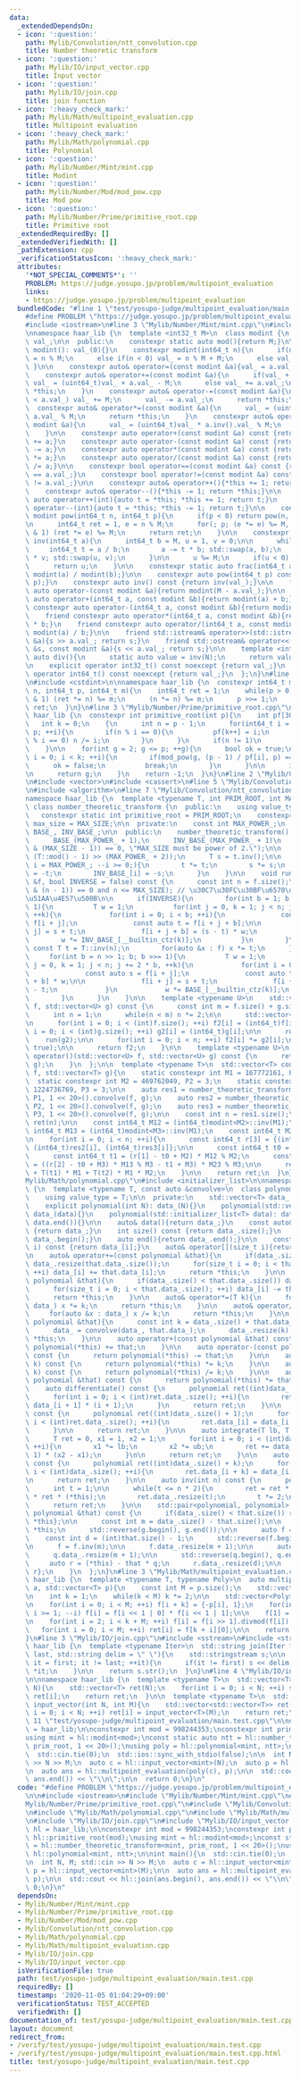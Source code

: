 ```yaml
---
data:
  _extendedDependsOn:
  - icon: ':question:'
    path: Mylib/Convolution/ntt_convolution.cpp
    title: Number theoretic transform
  - icon: ':question:'
    path: Mylib/IO/input_vector.cpp
    title: Input vector
  - icon: ':question:'
    path: Mylib/IO/join.cpp
    title: join function
  - icon: ':heavy_check_mark:'
    path: Mylib/Math/multipoint_evaluation.cpp
    title: Multipoint evaluation
  - icon: ':heavy_check_mark:'
    path: Mylib/Math/polynomial.cpp
    title: Polynomial
  - icon: ':question:'
    path: Mylib/Number/Mint/mint.cpp
    title: Modint
  - icon: ':question:'
    path: Mylib/Number/Mod/mod_pow.cpp
    title: Mod pow
  - icon: ':question:'
    path: Mylib/Number/Prime/primitive_root.cpp
    title: Primitive root
  _extendedRequiredBy: []
  _extendedVerifiedWith: []
  _pathExtension: cpp
  _verificationStatusIcon: ':heavy_check_mark:'
  attributes:
    '*NOT_SPECIAL_COMMENTS*': ''
    PROBLEM: https://judge.yosupo.jp/problem/multipoint_evaluation
    links:
    - https://judge.yosupo.jp/problem/multipoint_evaluation
  bundledCode: "#line 1 \"test/yosupo-judge/multipoint_evaluation/main.test.cpp\"\n\
    #define PROBLEM \"https://judge.yosupo.jp/problem/multipoint_evaluation\"\n\n\
    #include <iostream>\n#line 3 \"Mylib/Number/Mint/mint.cpp\"\n#include <utility>\n\
    \nnamespace haar_lib {\n  template <int32_t M>\n  class modint {\n    uint32_t\
    \ val_;\n\n  public:\n    constexpr static auto mod(){return M;}\n\n    constexpr\
    \ modint(): val_(0){}\n    constexpr modint(int64_t n){\n      if(n >= M) val_\
    \ = n % M;\n      else if(n < 0) val_ = n % M + M;\n      else val_ = n;\n   \
    \ }\n\n    constexpr auto& operator=(const modint &a){val_ = a.val_; return *this;}\n\
    \    constexpr auto& operator+=(const modint &a){\n      if(val_ + a.val_ >= M)\
    \ val_ = (uint64_t)val_ + a.val_ - M;\n      else val_ += a.val_;\n      return\
    \ *this;\n    }\n    constexpr auto& operator-=(const modint &a){\n      if(val_\
    \ < a.val_) val_ += M;\n      val_ -= a.val_;\n      return *this;\n    }\n  \
    \  constexpr auto& operator*=(const modint &a){\n      val_ = (uint64_t)val_ *\
    \ a.val_ % M;\n      return *this;\n    }\n    constexpr auto& operator/=(const\
    \ modint &a){\n      val_ = (uint64_t)val_ * a.inv().val_ % M;\n      return *this;\n\
    \    }\n\n    constexpr auto operator+(const modint &a) const {return modint(*this)\
    \ += a;}\n    constexpr auto operator-(const modint &a) const {return modint(*this)\
    \ -= a;}\n    constexpr auto operator*(const modint &a) const {return modint(*this)\
    \ *= a;}\n    constexpr auto operator/(const modint &a) const {return modint(*this)\
    \ /= a;}\n\n    constexpr bool operator==(const modint &a) const {return val_\
    \ == a.val_;}\n    constexpr bool operator!=(const modint &a) const {return val_\
    \ != a.val_;}\n\n    constexpr auto& operator++(){*this += 1; return *this;}\n\
    \    constexpr auto& operator--(){*this -= 1; return *this;}\n\n    constexpr\
    \ auto operator++(int){auto t = *this; *this += 1; return t;}\n    constexpr auto\
    \ operator--(int){auto t = *this; *this -= 1; return t;}\n\n    constexpr static\
    \ modint pow(int64_t n, int64_t p){\n      if(p < 0) return pow(n, -p).inv();\n\
    \n      int64_t ret = 1, e = n % M;\n      for(; p; (e *= e) %= M, p >>= 1) if(p\
    \ & 1) (ret *= e) %= M;\n      return ret;\n    }\n\n    constexpr static modint\
    \ inv(int64_t a){\n      int64_t b = M, u = 1, v = 0;\n\n      while(b){\n   \
    \     int64_t t = a / b;\n        a -= t * b; std::swap(a, b);\n        u -= t\
    \ * v; std::swap(u, v);\n      }\n\n      u %= M;\n      if(u < 0) u += M;\n\n\
    \      return u;\n    }\n\n    constexpr static auto frac(int64_t a, int64_t b){return\
    \ modint(a) / modint(b);}\n\n    constexpr auto pow(int64_t p) const {return pow(val_,\
    \ p);}\n    constexpr auto inv() const {return inv(val_);}\n\n    friend constexpr\
    \ auto operator-(const modint &a){return modint(M - a.val_);}\n\n    friend constexpr\
    \ auto operator+(int64_t a, const modint &b){return modint(a) + b;}\n    friend\
    \ constexpr auto operator-(int64_t a, const modint &b){return modint(a) - b;}\n\
    \    friend constexpr auto operator*(int64_t a, const modint &b){return modint(a)\
    \ * b;}\n    friend constexpr auto operator/(int64_t a, const modint &b){return\
    \ modint(a) / b;}\n\n    friend std::istream& operator>>(std::istream &s, modint\
    \ &a){s >> a.val_; return s;}\n    friend std::ostream& operator<<(std::ostream\
    \ &s, const modint &a){s << a.val_; return s;}\n\n    template <int N>\n    static\
    \ auto div(){\n      static auto value = inv(N);\n      return value;\n    }\n\
    \n    explicit operator int32_t() const noexcept {return val_;}\n    explicit\
    \ operator int64_t() const noexcept {return val_;}\n  };\n}\n#line 2 \"Mylib/Number/Mod/mod_pow.cpp\"\
    \n#include <cstdint>\n\nnamespace haar_lib {\n  constexpr int64_t mod_pow(int64_t\
    \ n, int64_t p, int64_t m){\n    int64_t ret = 1;\n    while(p > 0){\n      if(p\
    \ & 1) (ret *= n) %= m;\n      (n *= n) %= m;\n      p >>= 1;\n    }\n    return\
    \ ret;\n  }\n}\n#line 3 \"Mylib/Number/Prime/primitive_root.cpp\"\n\nnamespace\
    \ haar_lib {\n  constexpr int primitive_root(int p){\n    int pf[30] = {};\n \
    \   int k = 0;\n    {\n      int n = p - 1;\n      for(int64_t i = 2; i * i <=\
    \ p; ++i){\n        if(n % i == 0){\n          pf[k++] = i;\n          while(n\
    \ % i == 0) n /= i;\n        }\n      }\n      if(n != 1)\n        pf[k++] = n;\n\
    \    }\n\n    for(int g = 2; g <= p; ++g){\n      bool ok = true;\n      for(int\
    \ i = 0; i < k; ++i){\n        if(mod_pow(g, (p - 1) / pf[i], p) == 1){\n    \
    \      ok = false;\n          break;\n        }\n      }\n\n      if(not ok) continue;\n\
    \n      return g;\n    }\n    return -1;\n  }\n}\n#line 2 \"Mylib/Convolution/ntt_convolution.cpp\"\
    \n#include <vector>\n#include <cassert>\n#line 5 \"Mylib/Convolution/ntt_convolution.cpp\"\
    \n#include <algorithm>\n#line 7 \"Mylib/Convolution/ntt_convolution.cpp\"\n\n\
    namespace haar_lib {\n  template <typename T, int PRIM_ROOT, int MAX_SIZE>\n \
    \ class number_theoretic_transform {\n  public:\n    using value_type = T;\n \
    \   constexpr static int primitive_root = PRIM_ROOT;\n    constexpr static int\
    \ max_size = MAX_SIZE;\n\n  private:\n    const int MAX_POWER_;\n    std::vector<T>\
    \ BASE_, INV_BASE_;\n\n  public:\n    number_theoretic_transform():\n      MAX_POWER_(__builtin_ctz(MAX_SIZE)),\n\
    \      BASE_(MAX_POWER_ + 1),\n      INV_BASE_(MAX_POWER_ + 1)\n    {\n      static_assert((MAX_SIZE\
    \ & (MAX_SIZE - 1)) == 0, \"MAX_SIZE must be power of 2.\");\n\n      T t = T::pow(PRIM_ROOT,\
    \ (T::mod() - 1) >> (MAX_POWER_ + 2));\n      T s = t.inv();\n\n      for(int\
    \ i = MAX_POWER_; --i >= 0;){\n        t *= t;\n        s *= s;\n        BASE_[i]\
    \ = -t;\n        INV_BASE_[i] = -s;\n      }\n    }\n\n    void run(std::vector<T>\
    \ &f, bool INVERSE = false) const {\n      const int n = f.size();\n      assert((n\
    \ & (n - 1)) == 0 and n <= MAX_SIZE); // \u30C7\u30FC\u30BF\u6570\u306F2\u306E\
    \u51AA\u4E57\u500B\n\n      if(INVERSE){\n        for(int b = 1; b < n; b <<=\
    \ 1){\n          T w = 1;\n          for(int j = 0, k = 1; j < n; j += 2 * b,\
    \ ++k){\n            for(int i = 0; i < b; ++i){\n              const auto s =\
    \ f[i + j];\n              const auto t = f[i + j + b];\n\n              f[i +\
    \ j] = s + t;\n              f[i + j + b] = (s - t) * w;\n            }\n    \
    \        w *= INV_BASE_[__builtin_ctz(k)];\n          }\n        }\n\n       \
    \ const T t = T::inv(n);\n        for(auto &x : f) x *= t;\n      }else{\n   \
    \     for(int b = n >> 1; b; b >>= 1){\n          T w = 1;\n          for(int\
    \ j = 0, k = 1; j < n; j += 2 * b, ++k){\n            for(int i = 0; i < b; ++i){\n\
    \              const auto s = f[i + j];\n              const auto t = f[i + j\
    \ + b] * w;\n\n              f[i + j] = s + t;\n              f[i + j + b] = s\
    \ - t;\n            }\n            w *= BASE_[__builtin_ctz(k)];\n          }\n\
    \        }\n      }\n    }\n\n    template <typename U>\n    std::vector<T> convolve(std::vector<U>\
    \ f, std::vector<U> g) const {\n      const int m = f.size() + g.size() - 1;\n\
    \      int n = 1;\n      while(n < m) n *= 2;\n\n      std::vector<T> f2(n), g2(n);\n\
    \n      for(int i = 0; i < (int)f.size(); ++i) f2[i] = (int64_t)f[i];\n      for(int\
    \ i = 0; i < (int)g.size(); ++i) g2[i] = (int64_t)g[i];\n\n      run(f2);\n  \
    \    run(g2);\n\n      for(int i = 0; i < n; ++i) f2[i] *= g2[i];\n      run(f2,\
    \ true);\n\n      return f2;\n    }\n\n    template <typename U>\n    std::vector<T>\
    \ operator()(std::vector<U> f, std::vector<U> g) const {\n      return convolve(f,\
    \ g);\n    }\n  };\n\n  template <typename T>\n  std::vector<T> convolve_general_mod(std::vector<T>\
    \ f, std::vector<T> g){\n    static constexpr int M1 = 167772161, P1 = 3;\n  \
    \  static constexpr int M2 = 469762049, P2 = 3;\n    static constexpr int M3 =\
    \ 1224736769, P3 = 3;\n\n    auto res1 = number_theoretic_transform<modint<M1>,\
    \ P1, 1 << 20>().convolve(f, g);\n    auto res2 = number_theoretic_transform<modint<M2>,\
    \ P2, 1 << 20>().convolve(f, g);\n    auto res3 = number_theoretic_transform<modint<M3>,\
    \ P3, 1 << 20>().convolve(f, g);\n\n    const int n = res1.size();\n\n    std::vector<T>\
    \ ret(n);\n\n    const int64_t M12 = (int64_t)modint<M2>::inv(M1);\n    const\
    \ int64_t M13 = (int64_t)modint<M3>::inv(M1);\n    const int64_t M23 = (int64_t)modint<M3>::inv(M2);\n\
    \n    for(int i = 0; i < n; ++i){\n      const int64_t r[3] = {(int64_t)res1[i],\
    \ (int64_t)res2[i], (int64_t)res3[i]};\n\n      const int64_t t0 = r[0] % M1;\n\
    \      const int64_t t1 = (r[1] - t0 + M2) * M12 % M2;\n      const int64_t t2\
    \ = ((r[2] - t0 + M3) * M13 % M3 - t1 + M3) * M23 % M3;\n\n      ret[i] = T(t0)\
    \ + T(t1) * M1 + T(t2) * M1 * M2;\n    }\n\n    return ret;\n  }\n}\n#line 3 \"\
    Mylib/Math/polynomial.cpp\"\n#include <initializer_list>\n\nnamespace haar_lib\
    \ {\n  template <typename T, const auto &convolve>\n  class polynomial {\n  public:\n\
    \    using value_type = T;\n\n  private:\n    std::vector<T> data_;\n\n  public:\n\
    \    explicit polynomial(int N): data_(N){}\n    polynomial(std::vector<T> data):\
    \ data_(data){}\n    polynomial(std::initializer_list<T> data): data_(data.begin(),\
    \ data.end()){}\n\n    auto& data(){return data_;}\n    const auto& data() const\
    \ {return data_;}\n    int size() const {return data_.size();}\n    auto begin(){return\
    \ data_.begin();}\n    auto end(){return data_.end();}\n\n    const auto& operator[](size_t\
    \ i) const {return data_[i];}\n    auto& operator[](size_t i){return data_[i];}\n\
    \n    auto& operator+=(const polynomial &that){\n      if(data_.size() < that.data_.size())\
    \ data_.resize(that.data_.size());\n      for(size_t i = 0; i < that.data_.size();\
    \ ++i) data_[i] += that.data_[i];\n      return *this;\n    }\n\n    auto& operator-=(const\
    \ polynomial &that){\n      if(data_.size() < that.data_.size()) data_.resize(that.data_.size());\n\
    \      for(size_t i = 0; i < that.data_.size(); ++i) data_[i] -= that.data_[i];\n\
    \      return *this;\n    }\n\n    auto& operator*=(T k){\n      for(auto &x :\
    \ data_) x *= k;\n      return *this;\n    }\n\n    auto& operator/=(T k){\n \
    \     for(auto &x : data_) x /= k;\n      return *this;\n    }\n\n    auto& operator*=(const\
    \ polynomial &that){\n      const int k = data_.size() + that.data_.size() - 1;\n\
    \      data_ = convolve(data_, that.data_);\n      data_.resize(k);\n      return\
    \ *this;\n    }\n\n    auto operator+(const polynomial &that) const {\n      return\
    \ polynomial(*this) += that;\n    }\n\n    auto operator-(const polynomial &that)\
    \ const {\n      return polynomial(*this) -= that;\n    }\n\n    auto operator*(T\
    \ k) const {\n      return polynomial(*this) *= k;\n    }\n\n    auto operator/(T\
    \ k) const {\n      return polynomial(*this) /= k;\n    }\n\n    auto operator*(const\
    \ polynomial &that) const {\n      return polynomial(*this) *= that;\n    }\n\n\
    \    auto differentiate() const {\n      polynomial ret((int)data_.size() - 1);\n\
    \      for(int i = 0; i < (int)ret.data_.size(); ++i){\n        ret.data_[i] =\
    \ data_[i + 1] * (i + 1);\n      }\n      return ret;\n    }\n\n    auto integrate()\
    \ const {\n      polynomial ret((int)data_.size() + 1);\n      for(int i = 1;\
    \ i < (int)ret.data_.size(); ++i){\n        ret.data_[i] = data_[i - 1] / i;\n\
    \      }\n\n      return ret;\n    }\n\n    auto integrate(T lb, T ub) const {\n\
    \      T ret = 0, x1 = 1, x2 = 1;\n      for(int i = 0; i < (int)data_.size();\
    \ ++i){\n        x1 *= lb;\n        x2 *= ub;\n        ret += data_[i] / (i +\
    \ 1) * (x2 - x1);\n      }\n\n      return ret;\n    }\n\n    auto shift(int k)\
    \ const {\n      polynomial ret((int)data_.size() + k);\n      for(int i = 0;\
    \ i < (int)data_.size(); ++i){\n        ret.data_[i + k] = data_[i];\n      }\n\
    \n      return ret;\n    }\n\n    auto inv(int n) const {\n      polynomial ret({data_[0].inv()});\n\
    \      int t = 1;\n\n      while(t <= n * 2){\n        ret = ret * T(2) - ret\
    \ * ret * (*this);\n        ret.data_.resize(t);\n        t *= 2;\n      }\n\n\
    \      return ret;\n    }\n\n    std::pair<polynomial, polynomial> divmod(const\
    \ polynomial &that) const {\n      if(data_.size() < that.size()) return {{0},\
    \ *this};\n\n      const int m = data_.size() - that.size();\n\n      auto g =\
    \ *this;\n      std::reverse(g.begin(), g.end());\n\n      auto f = that;\n  \
    \    const int d = (int)that.size() - 1;\n      std::reverse(f.begin(), f.end());\n\
    \n      f = f.inv(m);\n\n      f.data_.resize(m + 1);\n\n      auto q = f * g;\n\
    \      q.data_.resize(m + 1);\n\n      std::reverse(q.begin(), q.end());\n\n \
    \     auto r = (*this) - that * q;\n      r.data_.resize(d);\n\n      return {q,\
    \ r};\n    }\n  };\n}\n#line 3 \"Mylib/Math/multipoint_evaluation.cpp\"\n\nnamespace\
    \ haar_lib {\n  template <typename T, typename Poly>\n  auto multipoint_evaluation(Poly\
    \ a, std::vector<T> p){\n    const int M = p.size();\n    std::vector<T> ret(M);\n\
    \n    int k = 1;\n    while(k < M) k *= 2;\n\n    std::vector<Poly> f(k * 2, {1});\n\
    \n    for(int i = 0; i < M; ++i) f[i + k] = {-p[i], 1};\n    for(int i = k - 1;\
    \ i >= 1; --i) f[i] = f[i << 1 | 0] * f[i << 1 | 1];\n\n    f[1] = a.divmod(f[1]).second;\n\
    \n    for(int i = 2; i < k + M; ++i) f[i] = f[i >> 1].divmod(f[i]).second;\n \
    \   for(int i = 0; i < M; ++i) ret[i] = f[k + i][0];\n\n    return ret;\n  }\n\
    }\n#line 3 \"Mylib/IO/join.cpp\"\n#include <sstream>\n#include <string>\n\nnamespace\
    \ haar_lib {\n  template <typename Iter>\n  std::string join(Iter first, Iter\
    \ last, std::string delim = \" \"){\n    std::stringstream s;\n\n    for(auto\
    \ it = first; it != last; ++it){\n      if(it != first) s << delim;\n      s <<\
    \ *it;\n    }\n\n    return s.str();\n  }\n}\n#line 4 \"Mylib/IO/input_vector.cpp\"\
    \n\nnamespace haar_lib {\n  template <typename T>\n  std::vector<T> input_vector(int\
    \ N){\n    std::vector<T> ret(N);\n    for(int i = 0; i < N; ++i) std::cin >>\
    \ ret[i];\n    return ret;\n  }\n\n  template <typename T>\n  std::vector<std::vector<T>>\
    \ input_vector(int N, int M){\n    std::vector<std::vector<T>> ret(N);\n    for(int\
    \ i = 0; i < N; ++i) ret[i] = input_vector<T>(M);\n    return ret;\n  }\n}\n#line\
    \ 11 \"test/yosupo-judge/multipoint_evaluation/main.test.cpp\"\n\nnamespace hl\
    \ = haar_lib;\n\nconstexpr int mod = 998244353;\nconstexpr int prim_root = hl::primitive_root(mod);\n\
    using mint = hl::modint<mod>;\nconst static auto ntt = hl::number_theoretic_transform<mint,\
    \ prim_root, 1 << 20>();\nusing poly = hl::polynomial<mint, ntt>;\n\nint main(){\n\
    \  std::cin.tie(0);\n  std::ios::sync_with_stdio(false);\n\n  int N, M; std::cin\
    \ >> N >> M;\n  auto c = hl::input_vector<mint>(N);\n  auto p = hl::input_vector<mint>(M);\n\
    \n  auto ans = hl::multipoint_evaluation(poly(c), p);\n\n  std::cout << hl::join(ans.begin(),\
    \ ans.end()) << \"\\n\";\n\n  return 0;\n}\n"
  code: "#define PROBLEM \"https://judge.yosupo.jp/problem/multipoint_evaluation\"\
    \n\n#include <iostream>\n#include \"Mylib/Number/Mint/mint.cpp\"\n#include \"\
    Mylib/Number/Prime/primitive_root.cpp\"\n#include \"Mylib/Convolution/ntt_convolution.cpp\"\
    \n#include \"Mylib/Math/polynomial.cpp\"\n#include \"Mylib/Math/multipoint_evaluation.cpp\"\
    \n#include \"Mylib/IO/join.cpp\"\n#include \"Mylib/IO/input_vector.cpp\"\n\nnamespace\
    \ hl = haar_lib;\n\nconstexpr int mod = 998244353;\nconstexpr int prim_root =\
    \ hl::primitive_root(mod);\nusing mint = hl::modint<mod>;\nconst static auto ntt\
    \ = hl::number_theoretic_transform<mint, prim_root, 1 << 20>();\nusing poly =\
    \ hl::polynomial<mint, ntt>;\n\nint main(){\n  std::cin.tie(0);\n  std::ios::sync_with_stdio(false);\n\
    \n  int N, M; std::cin >> N >> M;\n  auto c = hl::input_vector<mint>(N);\n  auto\
    \ p = hl::input_vector<mint>(M);\n\n  auto ans = hl::multipoint_evaluation(poly(c),\
    \ p);\n\n  std::cout << hl::join(ans.begin(), ans.end()) << \"\\n\";\n\n  return\
    \ 0;\n}\n"
  dependsOn:
  - Mylib/Number/Mint/mint.cpp
  - Mylib/Number/Prime/primitive_root.cpp
  - Mylib/Number/Mod/mod_pow.cpp
  - Mylib/Convolution/ntt_convolution.cpp
  - Mylib/Math/polynomial.cpp
  - Mylib/Math/multipoint_evaluation.cpp
  - Mylib/IO/join.cpp
  - Mylib/IO/input_vector.cpp
  isVerificationFile: true
  path: test/yosupo-judge/multipoint_evaluation/main.test.cpp
  requiredBy: []
  timestamp: '2020-11-05 01:04:29+09:00'
  verificationStatus: TEST_ACCEPTED
  verifiedWith: []
documentation_of: test/yosupo-judge/multipoint_evaluation/main.test.cpp
layout: document
redirect_from:
- /verify/test/yosupo-judge/multipoint_evaluation/main.test.cpp
- /verify/test/yosupo-judge/multipoint_evaluation/main.test.cpp.html
title: test/yosupo-judge/multipoint_evaluation/main.test.cpp
---
```


